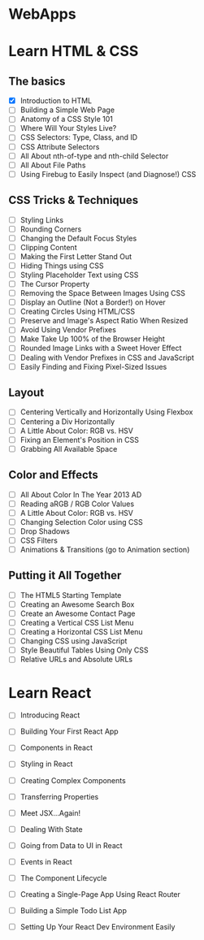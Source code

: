 # WebApps
# Learn HTML & CSS
## The basics
- [X] Introduction to HTML
- [ ] Building a Simple Web Page
- [ ] Anatomy of a CSS Style 101
- [ ] Where Will Your Styles Live?
- [ ] CSS Selectors: Type, Class, and ID
- [ ] CSS Attribute Selectors
- [ ] All About nth-of-type and nth-child Selector
- [ ] All About File Paths
- [ ] Using Firebug to Easily Inspect (and Diagnose!) CSS

## CSS Tricks & Techniques

- [ ] Styling Links
- [ ] Rounding Corners
- [ ] Changing the Default Focus Styles
- [ ] Clipping Content
- [ ] Making the First Letter Stand Out
- [ ] Hiding Things using CSS
- [ ] Styling Placeholder Text using CSS
- [ ] The Cursor Property
- [ ] Removing the Space Between Images Using CSS
- [ ] Display an Outline (Not a Border!) on Hover
- [ ] Creating Circles Using HTML/CSS
- [ ] Preserve and Image's Aspect Ratio When Resized
- [ ] Avoid Using Vendor Prefixes
- [ ] Make <body> Take Up 100% of the Browser Height
- [ ] Rounded Image Links with a Sweet Hover Effect
- [ ] Dealing with Vendor Prefixes in CSS and JavaScript
- [ ] Easily Finding and Fixing Pixel-Sized Issues

## Layout
- [ ] Centering Vertically and Horizontally Using Flexbox
- [ ] Centering a Div Horizontally
- [ ] A Little About Color: RGB vs. HSV
- [ ] Fixing an Element's Position in CSS
- [ ] Grabbing All Available Space
 
## Color and Effects
- [ ] All About Color In The Year 2013 AD
- [ ] Reading aRGB / RGB Color Values
- [ ] A Little About Color: RGB vs. HSV
- [ ] Changing Selection Color using CSS
- [ ] Drop Shadows
- [ ] CSS Filters
- [ ] Animations & Transitions (go to Animation section)
 
## Putting it All Together
- [ ] The HTML5 Starting Template
- [ ] Creating an Awesome Search Box
- [ ] Create an Awesome Contact Page
- [ ] Creating a Vertical CSS List Menu
- [ ] Creating a Horizontal CSS List Menu
- [ ] Changing CSS using JavaScript
- [ ] Style Beautiful Tables Using Only CSS
- [ ] Relative URLs and Absolute URLs

# Learn React
- [ ] Introducing React
- [ ] Building Your First React App
- [ ] Components in React
- [ ] Styling in React
- [ ] Creating Complex Components
- [ ] Transferring Properties
- [ ] Meet JSX...Again!
- [ ] Dealing With State
- [ ] Going from Data to UI in React
- [ ] Events in React
- [ ] The Component Lifecycle
- [ ] Creating a Single-Page App Using React Router
- [ ] Building a Simple Todo List App
- [ ] Setting Up Your React Dev Environment Easily



